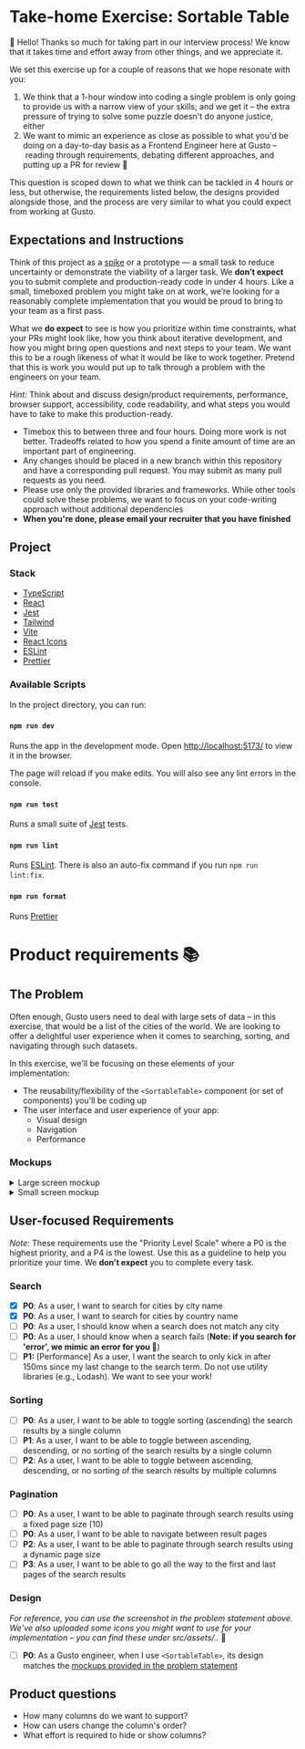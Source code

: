 # Take-home Exercise: Sortable Table

👋 Hello! Thanks so much for taking part in our interview process! We know that it takes time and effort away from other things, and we appreciate it.

We set this exercise up for a couple of reasons that we hope resonate with you:

1. We think that a 1-hour window into coding a single problem is only going to provide us with a narrow view of your skills; and we get it – the extra pressure of trying to solve some puzzle doesn't do anyone justice, either
2. We want to mimic an experience as close as possible to what you'd be doing on a day-to-day basis as a Frontend Engineer here at Gusto – reading through requirements, debating different approaches, and putting up a PR for review 🙌

This question is scoped down to what we think can be tackled in 4 hours or less, but otherwise, the requirements listed below, the designs provided alongside those, and the process are very similar to what you could expect from working at Gusto.

## Expectations and Instructions

Think of this project as a [spike](<https://en.wikipedia.org/wiki/Spike_(software_development)>) or a prototype — a small task to reduce uncertainty or demonstrate the viability of a larger task. We **don’t expect** you to submit complete and production-ready code in under 4 hours. Like a small, timeboxed problem you might take on at work, we’re looking for a reasonably complete implementation that you would be proud to bring to your team as a first pass.

What we **do expect** to see is how you prioritize within time constraints, what your PRs might look like, how you think about iterative development, and how you might bring open questions and next steps to your team. We want this to be a rough likeness of what it would be like to work together. Pretend that this is work you would put up to talk through a problem with the engineers on your team.

_Hint:_ Think about and discuss design/product requirements, performance, browser support, accessibility, code readability, and what steps you would have to take to make this production-ready.

- Timebox this to between three and four hours. Doing more work is not better. Tradeoffs related to how you spend a finite amount of time are an important part of engineering.
- Any changes should be placed in a new branch within this repository and have a corresponding pull request. You may submit as many pull requests as you need.
- Please use only the provided libraries and frameworks. While other tools could solve these problems, we want to focus on your code-writing approach without additional dependencies
- **When you're done, please email your recruiter that you have finished**

## Project

### Stack

- [TypeScript](https://www.typescriptlang.org)
- [React](https://reactjs.org)
- [Jest](https://jestjs.io)
- [Tailwind](https://tailwindcss.com/docs/installation)
- [Vite](https://vitejs.dev/)
- [React Icons](https://react-icons.github.io/react-icons/)
- [ESLint](https://eslint.org/)
- [Prettier](https://prettier.io/)

### Available Scripts

In the project directory, you can run:

#### `npm run dev`

Runs the app in the development mode.
Open [http://localhost:5173/](http://localhost:5173/) to view it in the browser.

The page will reload if you make edits.
You will also see any lint errors in the console.

#### `npm run test`

Runs a small suite of [Jest](https://jestjs.io) tests.

#### `npm run lint`

Runs [ESLint](https://eslint.org/). There is also an auto-fix command if you run `npm run lint:fix`.

#### `npm run format`

Runs [Prettier](https://prettier.io/)

# Product requirements :books:

## The Problem

Often enough, Gusto users need to deal with large sets of data – in this exercise, that would be a list of the cities of the world.
We are looking to offer a delightful user experience when it comes to searching, sorting, and navigating through such datasets.

In this exercise, we'll be focusing on these elements of your implementation:

- The reusability/flexibility of the `<SortableTable>` component (or set of components) you'll be coding up
- The user interface and user experience of your app:
  - Visual design
  - Navigation
  - Performance

### Mockups

<details>
  <summary>
  Large screen mockup
  </summary>
<img src="./mock-up.png" width="800px" />
</details>


<details>
  <summary>
  Small screen mockup
  </summary>
  <img src="./mock-up-responsive.png" width="400px" />
</details>

## User-focused Requirements

_Note:_ These requirements use the "Priority Level Scale" where a P0 is the highest priority, and a P4 is the lowest. Use this as a guideline to help you prioritize your time. We **don’t expect** you to complete every task.

### Search

- [x] **P0**: As a user, I want to search for cities by city name
- [x] **P0**: As a user, I want to search for cities by country name
- [ ] **P0**: As a user, I should know when a search does not match any city
- [ ] **P0**: As a user, I should know when a search fails (**Note: if you search for 'error', we mimic an error for you :raised_hands:**)
- [ ] **P1:** [Performance] As a user, I want the search to only kick in after 150ms since my last change to the search term. Do not use utility libraries (e.g., Lodash). We want to see your work!

### Sorting

- [ ] **P0**: As a user, I want to be able to toggle sorting (ascending) the search results by a single column
- [ ] **P1**: As a user, I want to be able to toggle between ascending, descending, or no sorting of the search results by a single column
- [ ] **P2**: As a user, I want to be able to toggle between ascending, descending, or no sorting of the search results by multiple columns

### Pagination

- [ ] **P0**: As a user, I want to be able to paginate through search results using a fixed page size (10)
- [ ] **P0**: As a user, I want to be able to navigate between result pages
- [ ] **P2**: As a user, I want to be able to paginate through search results using a dynamic page size
- [ ] **P3**: As a user, I want to be able to go all the way to the first and last pages of the search results

### Design

_For reference, you can use the screenshot in the problem statement above. We've also uploaded some icons you might want to use for your implementation – you can find these under src/assets/.._ :pray:

- [ ] **P0**: As a Gusto engineer, when I use `<SortableTable>`, its design matches the [mockups provided in the problem statement](#mockups)

## Product questions

- How many columns do we want to support?
- How can users change the column's order?
- What effort is required to hide or show columns?
